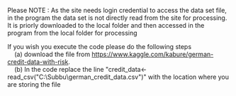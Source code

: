 Please NOTE : As the site needs login credential to access the data set file,  in the program the data set is not directly read from the site for processing. It is priorly downloaded to the local folder and then accessed in the program from the local folder for processing

If you wish you execute the code please do the following steps \
    &nbsp;&nbsp;&nbsp;&nbsp;(a) download the file from https://www.kaggle.com/kabure/german-credit-data-with-risk. \
    &nbsp;&nbsp;&nbsp;&nbsp;(b) In the code replace the line "credit_data<- read_csv("C:\\Subbu\\german_credit_data.csv")" with the location where you are storing the file 


